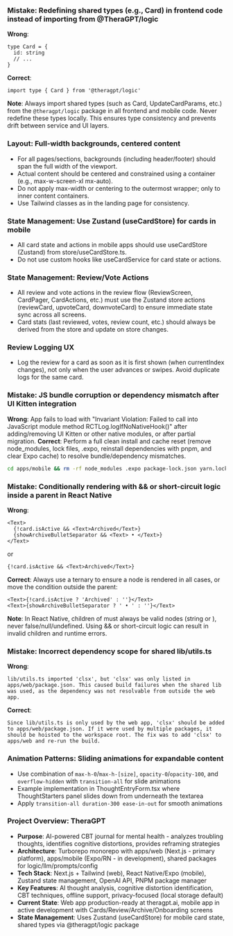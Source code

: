 ### Mistake: Redefining shared types (e.g., Card) in frontend code instead of importing from @TheraGPT/logic
**Wrong**:
```
type Card = {
  id: string
  // ...
}
```
**Correct**:
```
import type { Card } from '@theragpt/logic'
```
**Note**: Always import shared types (such as Card, UpdateCardParams, etc.) from the `@theragpt/logic` package in all frontend and mobile code. Never redefine these types locally. This ensures type consistency and prevents drift between service and UI layers.

### Layout: Full-width backgrounds, centered content
- For all pages/sections, backgrounds (including header/footer) should span the full width of the viewport.
- Actual content should be centered and constrained using a container (e.g., max-w-screen-xl mx-auto).
- Do not apply max-width or centering to the outermost wrapper; only to inner content containers.
- Use Tailwind classes as in the landing page for consistency.

### State Management: Use Zustand (useCardStore) for cards in mobile
- All card state and actions in mobile apps should use useCardStore (Zustand) from store/useCardStore.ts.
- Do not use custom hooks like useCardService for card state or actions.

### State Management: Review/Vote Actions
- All review and vote actions in the review flow (ReviewScreen, CardPager, CardActions, etc.) must use the Zustand store actions (reviewCard, upvoteCard, downvoteCard) to ensure immediate state sync across all screens.
- Card stats (last reviewed, votes, review count, etc.) should always be derived from the store and update on store changes.

### Review Logging UX
- Log the review for a card as soon as it is first shown (when currentIndex changes), not only when the user advances or swipes. Avoid duplicate logs for the same card.

### Mistake: JS bundle corruption or dependency mismatch after UI Kitten integration
**Wrong**:
App fails to load with "Invariant Violation: Failed to call into JavaScript module method RCTLog.logIfNoNativeHook()" after adding/removing UI Kitten or other native modules, or after partial migration.
**Correct**:
Perform a full clean install and cache reset (remove node_modules, lock files, .expo, reinstall dependencies with pnpm, and clear Expo cache) to resolve bundle/dependency mismatches.
```bash
cd apps/mobile && rm -rf node_modules .expo package-lock.json yarn.lock pnpm-lock.yaml && pnpm install && cd ../.. && npx expo start -c
```

### Mistake: Conditionally rendering <Text> with && or short-circuit logic inside a <Text> parent in React Native
**Wrong**:
```
<Text>
  {!card.isActive && <Text>Archived</Text>}
  {showArchiveBulletSeparator && <Text> • </Text>}
</Text>
```
or
```
{!card.isActive && <Text>Archived</Text>}
```
**Correct**:
Always use a ternary to ensure a <Text> node is rendered in all cases, or move the condition outside the <Text> parent:
```
<Text>{!card.isActive ? 'Archived' : ''}</Text>
<Text>{showArchiveBulletSeparator ? ' • ' : ''}</Text>
```
**Note**: In React Native, children of <Text> must always be valid nodes (string or <Text>), never false/null/undefined. Using && or short-circuit logic can result in invalid children and runtime errors.
### Mistake: Incorrect dependency scope for shared lib/utils.ts
**Wrong**:
```
lib/utils.ts imported 'clsx', but 'clsx' was only listed in apps/web/package.json. This caused build failures when the shared lib was used, as the dependency was not resolvable from outside the web app.
```
**Correct**:
```
Since lib/utils.ts is only used by the web app, 'clsx' should be added to apps/web/package.json. If it were used by multiple packages, it should be hoisted to the workspace root. The fix was to add 'clsx' to apps/web and re-run the build.
```

### Animation Patterns: Sliding animations for expandable content
- Use combination of `max-h-0`/`max-h-[size]`, `opacity-0`/`opacity-100`, and `overflow-hidden` with `transition-all` for slide animations
- Example implementation in ThoughtEntryForm.tsx where ThoughtStarters panel slides down from underneath the textarea
- Apply `transition-all duration-300 ease-in-out` for smooth animations

### Project Overview: TheraGPT
- **Purpose**: AI-powered CBT journal for mental health - analyzes troubling thoughts, identifies cognitive distortions, provides reframing strategies
- **Architecture**: Turborepo monorepo with apps/web (Next.js - primary platform), apps/mobile (Expo/RN - in development), shared packages for logic/llm/prompts/config
- **Tech Stack**: Next.js + Tailwind (web), React Native/Expo (mobile), Zustand state management, OpenAI API, PNPM package manager
- **Key Features**: AI thought analysis, cognitive distortion identification, CBT techniques, offline support, privacy-focused (local storage default)
- **Current State**: Web app production-ready at theragpt.ai, mobile app in active development with Cards/Review/Archive/Onboarding screens
- **State Management**: Uses Zustand (useCardStore) for mobile card state, shared types via @theragpt/logic package